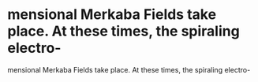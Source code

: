 # mensional Merkaba Fields take place. At these times, the spiraling electro-

mensional Merkaba Fields take place. At these times, the spiraling electro-